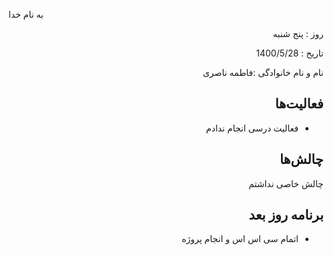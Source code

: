 

 
به نام خدا


 
</div>


 
<div dir="rtl" align="right">


 
روز : پنج شنبه

تاریخ : 1400/5/28

نام و نام خانوادگی :فاطمه ناصری


 
## فعالیت‌ها


 * فعالیت درسی انجام ندادم
  
 
## چالش‌ها

چالش خاصی نداشتم
## برنامه روز بعد


* اتمام سی اس اس و انجام پروژه

</div>


 
